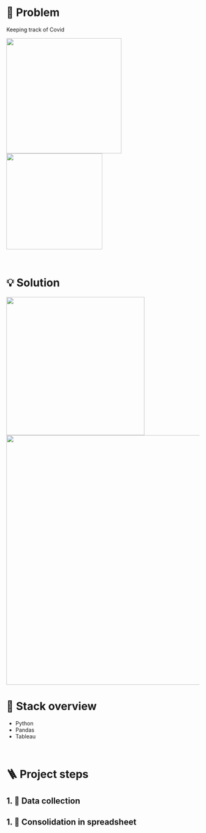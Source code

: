 


# 🤔 Problem

Keeping track of Covid

<p float="left">
  <img src="imgs/sign_language_1.png" width="300" />
  <img src="imgs/sign_language_3.jpeg" width="250" />
</p>

<br/>

# 💡 Solution

 <img src="imgs/sign_language_2.png" width="360" />

 <img src="imgs/image3.gif" width="650" />

<br/>


# 🤖 Stack overview

- Python
- Pandas
- Tableau

<br/>

# 🪜 Project steps

## 1. 💽 Data collection


## 1. 💽 Consolidation in spreadsheet
